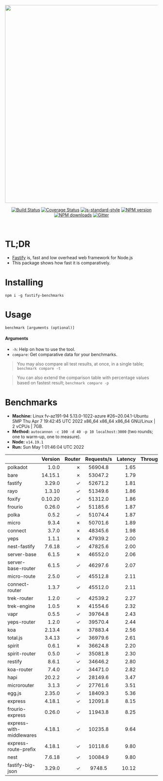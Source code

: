 <div align="center">
<img src="https://github.com/fastify/graphics/raw/master/full-logo.png" width="650" height="auto"/>
</div>

<div align="center">

[![Build Status](https://travis-ci.org/fastify/fastify.svg?branch=master)](https://travis-ci.org/fastify/fastify)
[![Coverage Status](https://coveralls.io/repos/github/fastify/fastify/badge.svg?branch=master)](https://coveralls.io/github/fastify/fastify?branch=master)
[![js-standard-style](https://img.shields.io/badge/code%20style-standard-brightgreen.svg?style=flat)](http://standardjs.com/)
[![NPM version](https://img.shields.io/npm/v/fastify.svg?style=flat)](https://www.npmjs.com/package/fastify)
[![NPM downloads](https://img.shields.io/npm/dm/fastify.svg?style=flat)](https://www.npmjs.com/package/fastify) [![Gitter](https://badges.gitter.im/gitterHQ/gitter.svg)](https://gitter.im/fastify)
</div>
<br />

# TL;DR

* [Fastify](https://github.com/fastify/fastify) is, fast and low overhead web framework for Node.js
* This package shows how fast it is comparatively.

# Installing

```
npm i -g fastify-benchmarks
```

# Usage

```
benchmark [arguments (optional)]
```

#### Arguments

* `-h`: Help on how to use the tool.
* `compare`: Get comparative data for your benchmarks.

> You may also compare all test results, at once, in a single table; `benchmark compare -t`

> You can also extend the comparison table with percentage values based on fastest result; `benchmark compare -p`
# Benchmarks
* __Machine:__ Linux fv-az191-94 5.13.0-1022-azure #26~20.04.1-Ubuntu SMP Thu Apr 7 19:42:45 UTC 2022 x86_64 x86_64 x86_64 GNU/Linux | 2 vCPUs | 7GB.
* __Method:__ `autocannon -c 100 -d 40 -p 10 localhost:3000` (two rounds; one to warm-up, one to measure).
* __Node:__ `v14.19.1`
* __Run:__ Sun May  1 01:46:04 UTC 2022

|                          | Version | Router | Requests/s | Latency | Throughput/Mb |
| :--                      | --:     | --:    | :-:        | --:     | --:           |
| polkadot                 | 1.0.0   | ✗      | 56904.8    | 1.65    | 10.15         |
| bare                     | 14.15.1 | ✗      | 53047.2    | 1.79    | 9.46          |
| fastify                  | 3.29.0  | ✓      | 52671.2    | 1.81    | 9.39          |
| rayo                     | 1.3.10  | ✓      | 51349.6    | 1.86    | 9.16          |
| foxify                   | 0.10.20 | ✓      | 51312.0    | 1.86    | 8.42          |
| frourio                  | 0.26.0  | ✓      | 51185.6    | 1.87    | 9.13          |
| polka                    | 0.5.2   | ✓      | 51074.4    | 1.87    | 9.11          |
| micro                    | 9.3.4   | ✗      | 50701.6    | 1.89    | 9.04          |
| connect                  | 3.7.0   | ✗      | 48345.6    | 1.98    | 8.62          |
| yeps                     | 1.1.1   | ✗      | 47939.2    | 2.00    | 8.55          |
| nest-fastify             | 7.6.18  | ✓      | 47825.6    | 2.00    | 8.03          |
| server-base              | 6.1.5   | ✗      | 46552.0    | 2.06    | 8.30          |
| server-base-router       | 6.1.5   | ✓      | 46297.6    | 2.07    | 8.26          |
| micro-route              | 2.5.0   | ✓      | 45512.8    | 2.11    | 8.12          |
| connect-router           | 1.3.7   | ✓      | 45512.0    | 2.11    | 8.12          |
| trek-router              | 1.2.0   | ✓      | 42539.2    | 2.27    | 6.98          |
| trek-engine              | 1.0.5   | ✗      | 41554.6    | 2.32    | 6.82          |
| vapr                     | 0.5.5   | ✓      | 39764.8    | 2.43    | 6.52          |
| yeps-router              | 1.2.0   | ✓      | 39570.4    | 2.44    | 7.06          |
| koa                      | 2.13.4  | ✗      | 37883.4    | 2.56    | 6.76          |
| total.js                 | 3.4.13  | ✓      | 36979.6    | 2.61    | 11.32         |
| spirit                   | 0.6.1   | ✗      | 36624.8    | 2.20    | 6.53          |
| spirit-router            | 0.5.0   | ✓      | 35081.8    | 2.30    | 6.26          |
| restify                  | 8.6.1   | ✓      | 34646.2    | 2.80    | 6.25          |
| koa-router               | 7.4.0   | ✓      | 34471.0    | 2.82    | 6.15          |
| hapi                     | 20.2.2  | ✓      | 28149.6    | 3.47    | 5.02          |
| microrouter              | 3.1.3   | ✓      | 27761.6    | 3.51    | 4.95          |
| egg.js                   | 2.35.0  | ✓      | 18409.3    | 5.36    | 6.48          |
| express                  | 4.18.1  | ✓      | 12091.8    | 8.15    | 2.16          |
| frourio-express          | 0.26.0  | ✓      | 11943.8    | 8.25    | 2.13          |
| express-with-middlewares | 4.18.1  | ✓      | 10235.8    | 9.64    | 3.92          |
| express-route-prefix     | 4.18.1  | ✓      | 10118.6    | 9.80    | 3.74          |
| nest                     | 7.6.18  | ✓      | 10084.9    | 9.80    | 2.30          |
| fastify-big-json         | 3.29.0  | ✓      | 9748.5     | 10.12   | 112.14        |
